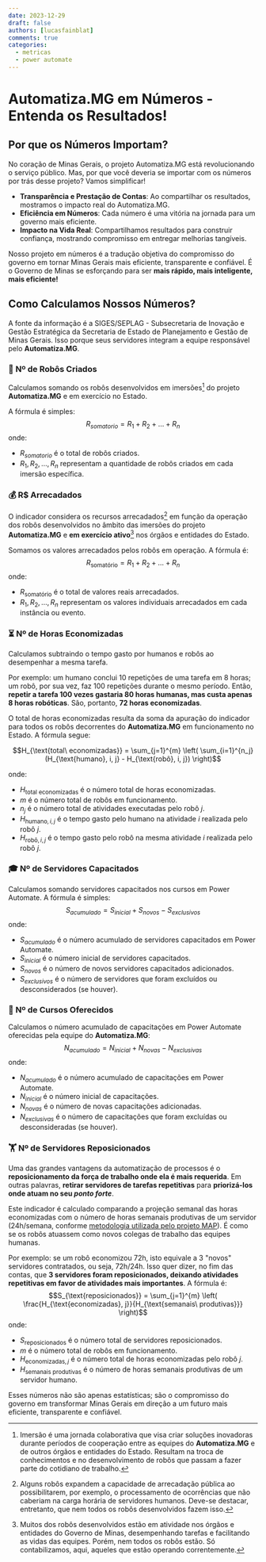 ```yaml
---
date: 2023-12-29
draft: false
authors: [lucasfainblat]
comments: true
categories:
  - metricas
  - power automate
---
```


# Automatiza.MG em Números - Entenda os Resultados!

## Por que os Números Importam?

No coração de Minas Gerais, o projeto Automatiza.MG está revolucionando o serviço público. Mas, por que você deveria se importar com os números por trás desse projeto? Vamos simplificar!

- **Transparência e Prestação de Contas**: Ao compartilhar os resultados, mostramos o impacto real do Automatiza.MG.
- **Eficiência em Números**: Cada número é uma vitória na jornada para um governo mais eficiente.
- **Impacto na Vida Real**: Compartilhamos resultados para construir confiança, mostrando compromisso em entregar melhorias tangíveis.

Nosso projeto em números é a tradução objetiva do compromisso do governo em tornar Minas Gerais mais eficiente, transparente e confiável. É o Governo de Minas se esforçando para ser **mais rápido, mais inteligente, mais eficiente!**

<!-- more -->

## Como Calculamos Nossos Números?

A fonte da informação é a SIGES/SEPLAG - Subsecretaria de Inovação e Gestão Estratégica da Secretaria de Estado de Planejamento e Gestão de Minas Gerais. Isso porque seus servidores integram a equipe responsável pelo **Automatiza.MG**.

### 🤖 Nº de Robôs Criados

Calculamos somando os robôs desenvolvidos em imersões[^1] do projeto **Automatiza.MG** e em exercício no Estado.

A fórmula é simples:
$$R_{somatorio} = R_1 + R_2 + \ldots + R_n$$
onde:
- $R_{somatorio}$ é o total de robôs criados.
- $R_1, R_2, \ldots, R_n$ representam a quantidade de robôs criados em cada imersão específica.

[^1]: Imersão é uma jornada colaborativa que visa criar soluções inovadoras durante períodos de cooperação entre as equipes do **Automatiza.MG** e de outros órgãos e entidades do Estado. Resultam na troca de conhecimentos e no desenvolvimento de robôs que passam a fazer parte do cotidiano de trabalho.

### 💰 R$ Arrecadados

O indicador considera os recursos arrecadados[^2] em função da operação dos robôs desenvolvidos no âmbito das imersões do projeto **Automatiza.MG** e **em exercício ativo**[^3] nos órgãos e entidades do Estado.

Somamos os valores arrecadados pelos robôs em operação. A fórmula é: $$R_{\text{somatório}} = R_1 + R_2 + \ldots + R_n$$
onde:
- $R_{\text{somatório}}$ é o total de valores reais arrecadados.
- $R_1, R_2, \ldots, R_n$ representam os valores individuais arrecadados em cada instância ou evento.

[^2]: Alguns robôs expandem a capacidade de arrecadação pública ao possibilitarem, por exemplo, o processamento de ocorrências que não caberiam na carga horária de servidores humanos. Deve-se destacar, entretanto, que nem todos os robôs desenvolvidos fazem isso.
[^3]: Muitos dos robôs desenvolvidos estão em atividade nos órgãos e entidades do Governo de Minas, desempenhando tarefas e facilitando as vidas das equipes. Porém, nem todos os robôs estão. Só contabilizamos, aqui, aqueles que estão operando correntemente.

### ⏳ Nº de Horas Economizadas

Calculamos subtraindo o tempo gasto por humanos e robôs ao desempenhar a mesma tarefa.

Por exemplo: um humano conclui 10 repetições de uma tarefa em 8 horas; um robô, por sua vez, faz 100 repetições durante o mesmo período. Então, **repetir a tarefa 100 vezes gastaria 80 horas humanas, mas custa apenas 8 horas robóticas**. São, portanto, **72 horas economizadas**.

O total de horas economizadas resulta da soma da apuração do indicador para todos os robôs decorrentes do **Automatiza.MG** em funcionamento no Estado. A fórmula segue:

$$H_{\text{total\ economizadas}} = \sum_{j=1}^{m} \left( \sum_{i=1}^{n_j} (H_{\text{humano}, i, j} - H_{\text{robô}, i, j}) \right)$$

onde:
- $H_{\text{total\ economizadas}}$ é o número total de horas economizadas.
- $m$ é o número total de robôs em funcionamento.
- $n_j$ é o número total de atividades executadas pelo robô $j$.
- $H_{\text{humano}, i, j}$ é o tempo gasto pelo humano na atividade $i$ realizada pelo robô $j$.
- $H_{\text{robô}, i, j}$ é o tempo gasto pelo robô na mesma atividade $i$ realizada pelo robô $j$.

### 🎓 Nº de Servidores Capacitados

Calculamos somando servidores capacitados nos cursos em Power Automate. A fórmula é simples: $$S_{acumulado} = S_{inicial} + S_{novos} - S_{exclusivos}$$
onde:
- $S_{acumulado}$ é o número acumulado de servidores capacitados em Power Automate.
- $S_{inicial}$ é o número inicial de servidores capacitados.
- $S_{novos}$ é o número de novos servidores capacitados adicionados.
- $S_{exclusivos}$ é o número de servidores que foram excluídos ou desconsiderados (se houver).

### 🎒 Nº de Cursos Oferecidos

Calculamos o número acumulado de capacitações em Power Automate oferecidas pela equipe do **Automatiza.MG**: $$N_{acumulado} = N_{inicial} + N_{novas} - N_{exclusivas}$$
onde:
- $N_{acumulado}$ é o número acumulado de capacitações em Power Automate.
- $N_{inicial}$ é o número inicial de capacitações.
- $N_{novas}$ é o número de novas capacitações adicionadas.
- $N_{exclusivas}$ é o número de capacitações que foram excluídas ou desconsideradas (se houver).

### 🏋️ Nº de Servidores Reposicionados

Uma das grandes vantagens da automatização de processos é o **reposicionamento da força de trabalho onde ela é mais requerida**. Em outras palavras, **retirar servidores de tarefas repetitivas** para **priorizá-los onde atuam no seu *ponto forte***.

Este indicador é calculado comparando a projeção semanal das horas economizadas com o número de horas semanais produtivas de um servidor (24h/semana, conforme [metodologia utilizada pelo projeto MAP](https://www.mg.gov.br/system/files/media/planejamento/documento_detalhado/2023/gestao-de-pessoas/gestao-da-forca-de-trabalho/guia-map-2022.pdf "https://www.mg.gov.br/system/files/media/planejamento/documento_detalhado/2023/gestao-de-pessoas/gestao-da-forca-de-trabalho/guia-map-2022.pdf")). É como se os robôs atuassem como novos colegas de trabalho das equipes humanas.

Por exemplo: se um robô economizou 72h, isto equivale a 3 "novos" servidores contratados, ou seja, 72h/24h. Isso quer dizer, no fim das contas, que **3 servidores foram reposicionados, deixando atividades repetitivas em favor de atividades mais importantes**. A fórmula é:
$$S_{\text{reposicionados}} = \sum_{j=1}^{m} \left( \frac{H_{\text{economizadas}, j}}{H_{\text{semanais\ produtivas}}} \right)$$
onde:
- $S_{\text{reposicionados}}$ é o número total de servidores reposicionados.
- $m$ é o número total de robôs em funcionamento.
- $H_{\text{economizadas}, j}$ é o número total de horas economizadas pelo robô $j$.
- $H_{\text{semanais\ produtivas}}$ é o número de horas semanais produtivas de um servidor humano.

Esses números não são apenas estatísticas; são o compromisso do governo em transformar Minas Gerais em direção a um futuro mais eficiente, transparente e confiável.
